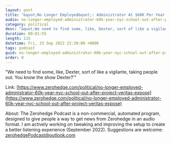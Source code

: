 ```yaml
---
layout: post
title: "&quot;No Longer Employed&quot;: Administrator At $60K Per Year NYC School Out After Project Veritas Expos"
audio: no-longer-employed-administrator-60k-year-nyc-school-out-after-project-veritas-expose-0
category: political
desc: "&quot;We need to find some, like, Dexter, sort of like a vigilante, taking people out. You know the show Dexter?'&quot;"
duration: 00:01:55
length: 115
datetime: Fri, 23 Sep 2022 22:30:00 +0000
tags: podcast
guid: no-longer-employed-administrator-60k-year-nyc-school-out-after-project-veritas-expose-0
order: 0
---
```

&quot;We need to find some, like, Dexter, sort of like a vigilante, taking people out. You know the show Dexter?'&quot;

Link: [https://www.zerohedge.com/political/no-longer-employed-administrator-60k-year-nyc-school-out-after-project-veritas-expose](https://www.zerohedge.com/political/no-longer-employed-administrator-60k-year-nyc-school-out-after-project-veritas-expose)

About: The Zerohedge Podcast is a non-commercial, automated program, designed to give people a way to get news from Zerohedge in an audio format.  I am actively working on tweaking and improving the setup to create a better listening experience (September 2022).  Suggestions are welcome: [zerohedgePodcast@outlook.com](mailto:zerohedgePodcast@outlook.com)